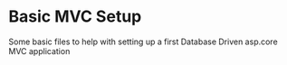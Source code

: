 # Basic MVC Setup
Some basic files to help with setting up a first Database Driven asp.core MVC application
